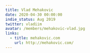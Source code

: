 ```yaml
---
title: Vlad Mehakovic
date: 2020-04-30 00:00:00
indie_status: Aug 2019
twitter: vladiim
avatar: /members/mehakovic-vlad.jpg
links:
  - title: mehakovic.com
    url: http://mehakovic.com/   
---
```

